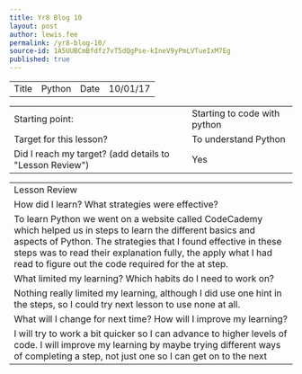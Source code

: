 ```yaml
---
title: Yr8 Blog 10
layout: post
author: lewis.fee
permalink: /yr8-blog-10/
source-id: 1A5UUBCmBfdfz7vT5dQgPse-kIneV9yPmLVTueIxM7Eg
published: true
---
```

<table>
  <tr>
    <td>Title</td>
    <td>Python</td>
    <td>Date</td>
    <td>10/01/17</td>
  </tr>
</table>


<table>
  <tr>
    <td>Starting point:</td>
    <td>Starting to code with python</td>
  </tr>
  <tr>
    <td>Target for this lesson?</td>
    <td>To understand Python</td>
  </tr>
  <tr>
    <td>Did I reach my target? 
(add details to "Lesson Review")</td>
    <td> Yes</td>
  </tr>
</table>


<table>
  <tr>
    <td>Lesson Review</td>
  </tr>
  <tr>
    <td>How did I learn? What strategies were effective? </td>
  </tr>
  <tr>
    <td>To learn Python we went on a website called CodeCademy which helped us in steps to learn the different basics and aspects of Python. The strategies that I found effective in these steps was to read their explanation fully, the apply what I had read to figure out the code required for the at step.</td>
  </tr>
  <tr>
    <td>What limited my learning? Which habits do I need to work on? </td>
  </tr>
  <tr>
    <td>Nothing really limited my learning, although I did use one hint in the steps, so I could try next lesson to use none at all.
</td>
  </tr>
  <tr>
    <td>What will I change for next time? How will I improve my learning?</td>
  </tr>
  <tr>
    <td>I will try to work a bit quicker so I can advance to higher levels of code. I will improve my learning by maybe trying different ways of completing a step, not just one so I can get on to the next</td>
  </tr>
</table>


